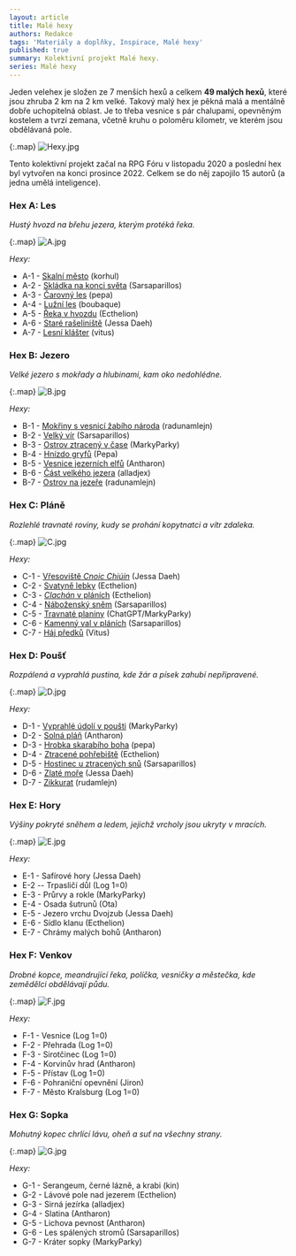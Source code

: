 ```yaml
---
layout: article
title: Malé hexy
authors: Redakce
tags: 'Materiály a doplňky, Inspirace, Malé hexy'
published: true
summary: Kolektivní projekt Malé hexy.
series: Malé hexy
---
```

Jeden velehex je složen ze 7 menších hexů a celkem **49 malých hexů**, které jsou zhruba 2 km na 2 km velké. Takový malý hex je pěkná malá a mentálně dobře uchopitelná oblast. Je to třeba vesnice s pár chalupami, opevněným kostelem a tvrzí zemana, včetně kruhu o poloměru kilometr, ve kterém jsou obdělávaná pole. 

{:.map}
![Hexy.jpg]({{site.baseurl}}/91/Hexy.jpg)

Tento kolektivní projekt začal na RPG Fóru v listopadu 2020 a poslední hex byl vytvořen na konci prosince 2022. Celkem se do něj zapojilo 15 autorů (a jedna umělá inteligence). 

### Hex A: Les 
_Hustý hvozd na břehu jezera, kterým protéká řeka._ 

{:.map}
![A.jpg]({{site.baseurl}}/91/A.jpg)

_Hexy:_
- A-1 - [Skalní město](https://drakkar.sk/82/male-hexy-a1-skalni-mesto.html) (korhul) 
- A-2 - [Skládka na konci světa](https://drakkar.sk/81/male-hexy-a2-skladka-na-konci-sveta.html ) (Sarsaparillos) 
- A-3 - [Čarovný les](https://drakkar.sk/81/male-hexy-a3-carovny-les.html ) (pepa) 
- A-4 - [Lužní les](https://drakkar.sk/80/male-hexy-a4-luzni-les.html ) (boubaque) 
- A-5 - [Řeka v hvozdu](https://drakkar.sk/81/male-hexy-a5-reka-v-hvozdu.html ) (Ecthelion) 
- A-6 - [Staré rašeliniště](https://drakkar.sk/82/male-hexy-a6-stare-raseliniste.html ) (Jessa Daeh) 
- A-7 - [Lesní klášter](https://drakkar.sk/81/male-hexy-a7-klaster-lesnich-bratri.html ) (vitus) 

### Hex B: Jezero 
_Velké jezero s mokřady a hlubinami, kam oko nedohlédne._ 

{:.map}
![B.jpg]({{site.baseurl}}/91/B.jpg)

_Hexy:_ 
- B-1 - [Mokřiny s vesnicí žabího národa](https://drakkar.sk/80/male-hexy-b1-mokriny-s-vesnici-zabiho-naroda.html ) (radunamlejn) 
- B-2 - [Velký vír](https://drakkar.sk/81/male-hexy-b2-velky-vir.html ) (Sarsaparillos) 
- B-3 - [Ostrov ztracený v čase](https://drakkar.sk/81/male-hexy-B3-ostrov-ztraceny-v-case.html ) (MarkyParky) 
- B-4 - [Hnízdo gryfů](https://drakkar.sk/80/male-hexy-b4-hnizdo-gryfu.html ) (Pepa) 
- B-5 - [Vesnice jezerních elfů](https://drakkar.sk/80/male-hexy-b5-dedina-jezernych-elfov.html ) (Antharon) 
- B-6 - [Část velkého jezera](https://drakkar.sk/80/male-hexy-b6-cast-velkeho-jezera.html ) (alladjex) 
- B-7 - [Ostrov na jezeře](https://drakkar.sk/80/male-hexy-b7-ostrov-na-jezere.html ) (radunamlejn) 

### Hex C: Pláně 
_Rozlehlé travnaté roviny, kudy se prohání kopytnatci a vítr zdaleka._ 

{:.map}
![C.jpg]({{site.baseurl}}/91/C.jpg)

_Hexy:_
- C-1 - [Vřesoviště _Cnoic Chiúin_](https://drakkar.sk/89/male-hexy-c1-vresoviste-cnoic-chiuin.html ) (Jessa Daeh) 
- C-2 - [Svatyně lebky](https://drakkar.sk/87/male-hexy-c2-svatyne-lebky.html ) (Ecthelion) 
- C-3 - [_Clachán_ v pláních](https://drakkar.sk/85/male-hexy-c3-clachan-v-planich.html ) (Ecthelion) 
- C-4 - [Náboženský sněm](https://drakkar.sk/89/male-hexy-c4-nabozensky-snem.html ) (Sarsaparillos) 
- C-5 - [Travnaté planiny](https://drakkar.sk/89/male-hexy-c5-travnate-planiny.html ) (ChatGPT/MarkyParky) 
- C-6 - [Kamenný val v pláních](https://drakkar.sk/89/male-hexy-c6-kamenny-val-v-planich.html ) (Sarsaparillos) 
- C-7 - [Háj předků](https://drakkar.sk/89/male-hexy-c7-haj-predku.html ) (Vitus) 

### Hex D: Poušť 
_Rozpálená a vyprahlá pustina, kde žár a písek zahubí nepřipravené._ 

{:.map}
![D.jpg]({{site.baseurl}}/91/D.jpg)

_Hexy:_
- D-1 - [Vyprahlé údolí v poušti](https://drakkar.sk/82/male-hexy-d1-stolova-hora-vodopana.html ) (MarkyParky) 
- D-2 - [Solná pláň](https://drakkar.sk/82/male-hexy-d2-mesto-stratenych-dusi.html ) (Antharon) 
- D-3 - [Hrobka skarabího boha](https://drakkar.sk/82/male-hexy-d3-hrobka-skarabiho-boha.html ) (pepa) 
- D-4 - [Ztracené pohřebiště](https://drakkar.sk/82/male-hexy-d4-ztracene-pohrebiste.html ) (Ecthelion) 
- D-5 - [Hostinec u ztracených snů](https://drakkar.sk/82/male-hexy-d5-hostinec-u-ztracenych-snu.html ) (Sarsaparillos) 
- D-6 - [Zlaté moře](https://drakkar.sk/82/male-hexy-d6-zlate-more.html ) (Jessa Daeh) 
- D-7 - [Zikkurat](https://drakkar.sk/82/male-hexy-d7-zikkurat.html ) (rudamlejn) 

### Hex E: Hory 
_Výšiny pokryté sněhem a ledem, jejichž vrcholy jsou ukryty v mracích._ 

{:.map}
![E.jpg]({{site.baseurl}}/91/E.jpg)

_Hexy:_
- E-1 - Safírové hory (Jessa Daeh) 
- E-2 -- Trpasličí důl (Log 1=0) 
- E-3 - Průrvy a rokle (MarkyParky) 
- E-4 - Osada šutrunů (Ota) 
- E-5 - Jezero vrchu Dvojzub (Jessa Daeh) 
- E-6 - Sídlo klanu (Ecthelion) 
- E-7 - Chrámy malých bohů (Antharon) 

### Hex F: Venkov 
_Drobné kopce, meandrující řeka, políčka, vesničky a městečka, kde zemědělci obdělávají půdu._ 

{:.map}
![F.jpg]({{site.baseurl}}/91/F.jpg)

_Hexy:_
- F-1 - Vesnice (Log 1=0) 
- F-2 - Přehrada (Log 1=0) 
- F-3 - Sirotčinec (Log 1=0) 
- F-4 - Korvinův hrad (Antharon) 
- F-5 - Přístav (Log 1=0) 
- F-6 - Pohraniční opevnění (Jiron) 
- F-7 - Město Kralsburg (Log 1=0) 

### Hex G: Sopka 
_Mohutný kopec chrlící lávu, oheň a suť na všechny strany._ 

{:.map}
![G.jpg]({{site.baseurl}}/91/G.jpg)

_Hexy:_
- G-1 - Serangeum, černé lázně, a krabi (kin) 
- G-2 - Lávové pole nad jezerem (Ecthelion) 
- G-3 - Sirná jezírka (alladjex) 
- G-4 - Slatina (Antharon) 
- G-5 - Lichova pevnost (Antharon) 
- G-6 - Les spálených stromů (Sarsaparillos) 
- G-7 - Kráter sopky (MarkyParky)